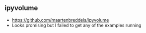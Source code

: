 ## ipyvolume
* https://github.com/maartenbreddels/ipyvolume
* Looks promising but I failed to get any of the examples running